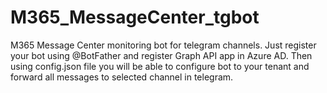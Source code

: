 # M365_MessageCenter_tgbot
M365 Message Center monitoring bot for telegram channels.
Just register your bot using @BotFather and register Graph API app in Azure AD. Then using config.json file you will be able to configure bot to your tenant and forward all messages to selected channel in telegram.

